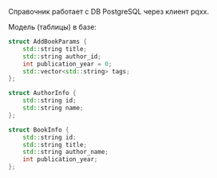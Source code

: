 Справочник работает с DB PostgreSQL через клиент pqxx.

Модель (таблицы) в базе:
```cpp
struct AddBookParams {
    std::string title;
    std::string author_id;
    int publication_year = 0;
    std::vector<std::string> tags;
};
```
```cpp
struct AuthorInfo {
    std::string id;
    std::string name;
};
```
```cpp
struct BookInfo {
    std::string id;
    std::string title;
    std::string author_name;
    int publication_year;
};
```
